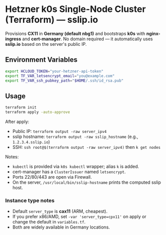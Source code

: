 
# Hetzner k0s Single-Node Cluster (Terraform) — sslip.io

Provisions **CX11** in **Germany (default nbg1)** and bootstraps **k0s** with **nginx-ingress** and **cert-manager**.
No domain required — it automatically uses **sslip.io** based on the server's public IP.

## Environment Variables
```bash
export HCLOUD_TOKEN="your-hetzner-api-token"
export TF_VAR_letsencrypt_email="you@example.com"
export TF_VAR_ssh_pubkey_path="$HOME/.ssh/id_rsa.pub"
```

## Usage
```bash
terraform init
terraform apply -auto-approve
```

After apply:
- Public IP: `terraform output -raw server_ipv4`
- sslip hostname: `terraform output -raw sslip_hostname` (e.g., `1.2.3.4.sslip.io`)
- SSH: `ssh root@$(terraform output -raw server_ipv4)` then `k get nodes`

Notes:
- `kubectl` is provided via `k0s kubectl` wrapper; alias `k` is added.
- cert-manager has a `ClusterIssuer` named `letsencrypt`.
- Ports 22/80/443 are open via Firewall.
- On the server, `/usr/local/bin/sslip-hostname` prints the computed sslip host.


### Instance type notes
- Default `server_type` is **cax11** (ARM, cheapest).
- If you prefer x86/AMD, set `-var 'server_type=cpx11'` on apply or change the default in `variables.tf`.
- Both are widely available in Germany locations.
